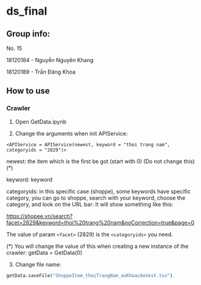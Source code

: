 # ds_final

## Group info:

No. 15

18120184 - Nguyễn Nguyên Khang

18120189 - Trần Đăng Khoa

## How to use

### Crawler

1. Open GetData.ipynb

2. Change the arguments when init APIService:

`<APIService = APIService(newest, keyword = "thoi trang nam", categoryids = "2829")>`

newest: the item which is the first be got (start with 0) (Do not change this)(*)

keyword: keyword

categoryids: in this specific case (shoppe), some keywords have specific category, you can go to shoppe, search with your keyword, choose the category, and look on the URL bar:
It will show something like this:

https://shopee.vn/search?facet=2829&keyword=thoi%20trang%20nam&noCorrection=true&page=0

The value of param `<facet>` (2829) is the `<categoryids>` you need.

(*) You will change the value of this when creating a new instance of the crawler: getData = GetData(0)

3. Change file name: 
```python
getData.saveFile("ShoppeItem_thoiTrangNam_aoKhoacAoVest.tsv")
```
